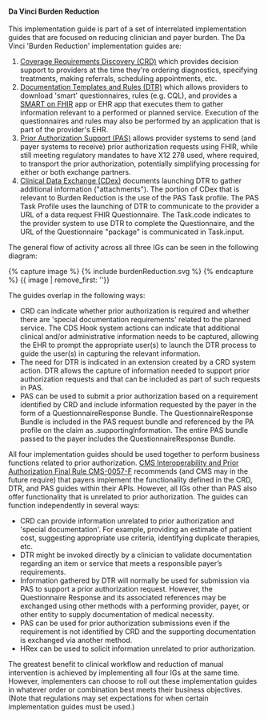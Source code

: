#### Da Vinci Burden Reduction
This implementation guide is part of a set of interrelated implementation guides that are focused on reducing clinician and payer burden. The Da Vinci 'Burden Reduction' implementation guides are:

1. [Coverage Requirements Discovery (CRD)](http://hl7.org/fhir/us/davinci-crd) which provides decision support to providers at the time they're ordering diagnostics, specifying treatments, making referrals, scheduling appointments, etc.
2. [Documentation Templates and Rules (DTR)](http://hl7.org/fhir/us/davinci-dtr) which allows providers to download 'smart' questionnaires, rules (e.g. CQL), and provides a [SMART on FHIR](http://www.hl7.org/fhir/smart-app-launch/) app or EHR app that executes them to gather information relevant to a performed or planned service. Execution of the questionnaires and rules may also be performed by an application that is part of the provider's EHR.
3. [Prior Authorization Support (PAS)](http://hl7.org/fhir/us/davinci-pas) allows provider systems to send (and payer systems to receive) prior authorization requests using FHIR, while still meeting regulatory mandates to have X12 278 used, where required, to transport the prior authorization, potentially simplifying processing for either or both exchange partners.
4. [Clinical Data Exchange (CDex)](https://hl7.org/fhir/us/davinci-cdex/index.html) documents launching DTR to gather additional information ("attachments").  The portion of CDex that is relevant to Burden Reduction is the use of the PAS Task profile.  The PAS Task Profile uses the launching of DTR to communicate to the provider a URL of a data request FHIR Questionnaire. The Task.code indicates to the provider system to use DTR to complete the Questionnaire, and the URL of the Questionnaire "package" is communicated in Task.input.

The general flow of activity across all three IGs can be seen in the following diagram:

{% capture image %}
{% include burdenReduction.svg %}
{% endcapture %}
{{ image | remove_first: '<?xml version="1.0" encoding="us-ascii" standalone="no"?>'}}

The guides overlap in the following ways:

* CRD can indicate whether prior authorization is required and whether there are 'special documentation requirements' related to the planned service. The CDS Hook system actions can indicate that additional clinical and/or administrative information needs to be captured, allowing the EHR to prompt the appropriate user(s) to launch the DTR process to guide the user(s) in capturing the relevant information.
* The need for DTR is indicated in an extension created by a CRD system action. DTR allows the capture of information needed to support prior authorization requests and that can be included as part of such requests in PAS.
* PAS can be used to submit a prior authorization based on a requirement identified by CRD and include information requested by the payer in the form of a QuestionnaireResponse Bundle. The QuestionnaireResponse Bundle is included in the PAS request bundle and referenced by the PA profile on the claim as .supportingInformation. The entire PAS bundle passed to the payer includes the QuestionnaireResponse Bundle.

All four implementation guides should be used together to perform business functions related to prior authorization.  [CMS Interoperability and Prior Authorization Final Rule CMS-0057-F](https://www.cms.gov/newsroom/fact-sheets/cms-interoperability-and-prior-authorization-final-rule-cms-0057-f) recommends (and CMS may in the future require) that payers implement the functionality defined in the CRD, DTR, and PAS guides within their APIs. However, all IGs other than PAS also offer functionality that is unrelated to prior authorization. The guides can function independently in several ways:

* CRD can provide information unrelated to prior authorization and 'special documentation'. For example, providing an estimate of patient cost, suggesting appropriate use criteria, identifying duplicate therapies, etc.
* DTR might be invoked directly by a clinician to validate documentation regarding an item or service that meets a responsible payer’s requirements.
* Information gathered by DTR will normally be used for submission via PAS to support a prior authorization request. However, the Questionnaire Response and its associated references may be exchanged using other methods with a performing provider, payer, or other entity to supply documentation of medical necessity.
* PAS can be used for prior authorization submissions even if the requirement is not identified by CRD and the supporting documentation is exchanged via another method.
* HRex can be used to solicit information unrelated to prior authorization.

The greatest benefit to clinical workflow and reduction of manual intervention is achieved by implementing all four IGs at the same time. However, implementers can choose to roll out these implementation guides in whatever order or combination best meets their business objectives.  (Note that regulations may set expectations for when certain implementation guides must be used.)
